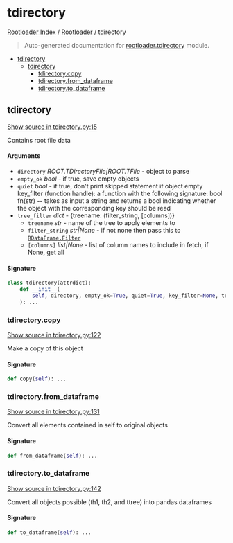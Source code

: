 # tdirectory

[Rootloader Index](../README.md#rootloader-index) / [Rootloader](./index.md#rootloader) / tdirectory

> Auto-generated documentation for [rootloader.tdirectory](../../rootloader/tdirectory.py) module.

- [tdirectory](#tdirectory)
  - [tdirectory](#tdirectory-1)
    - [tdirectory.copy](#tdirectorycopy)
    - [tdirectory.from_dataframe](#tdirectoryfrom_dataframe)
    - [tdirectory.to_dataframe](#tdirectoryto_dataframe)

## tdirectory

[Show source in tdirectory.py:15](../../rootloader/tdirectory.py#L15)

Contains root file data

#### Arguments

- `directory` *ROOT.TDirectoryFile|ROOT.TFile* - object to parse
- `empty_ok` *bool* - if true, save empty objects
- `quiet` *bool* - if true, don't print skipped statement if object empty
key_filter (function handle): a function with the following signature:
    bool fn(str) -- takes as input a string and returns a bool
    indicating whether the object with the corresponding key should
    be read
- `tree_filter` *dict* - {treename: (filter_string, [columns])}
    - `treename` *str* - name of the tree to apply elements to
    - `filter_string` *str|None* - if not none then pass this to [`RDataFrame.Filter`](https://root.cern/doc/master/classROOT_1_1RDF_1_1RInterface.html#ad6a94ba7e70fc8f6425a40a4057d40a0)
    - `[columns]` *list|None* - list of column names to include in fetch, if None, get all

#### Signature

```python
class tdirectory(attrdict):
    def __init__(
        self, directory, empty_ok=True, quiet=True, key_filter=None, tree_filter=None
    ): ...
```

### tdirectory.copy

[Show source in tdirectory.py:122](../../rootloader/tdirectory.py#L122)

Make a copy of this object

#### Signature

```python
def copy(self): ...
```

### tdirectory.from_dataframe

[Show source in tdirectory.py:131](../../rootloader/tdirectory.py#L131)

Convert all elements contained in self to original objects

#### Signature

```python
def from_dataframe(self): ...
```

### tdirectory.to_dataframe

[Show source in tdirectory.py:142](../../rootloader/tdirectory.py#L142)

Convert all objects possible (th1, th2, and ttree) into pandas dataframes

#### Signature

```python
def to_dataframe(self): ...
```